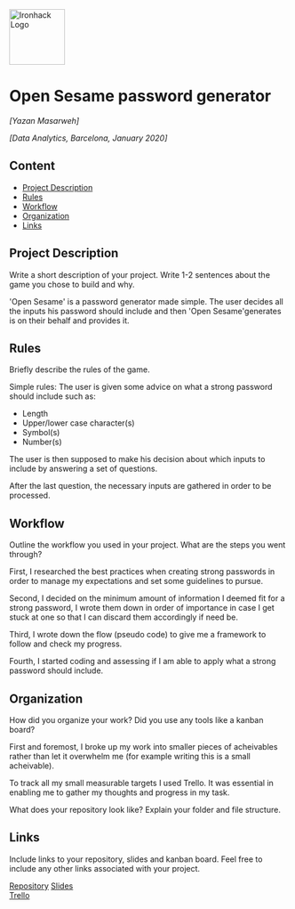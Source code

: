 <img src="https://bit.ly/2VnXWr2" alt="Ironhack Logo" width="100"/>

# Open Sesame password generator
*[Yazan Masarweh]*

*[Data Analytics, Barcelona, January 2020]*

## Content
- [Project Description](#project-description)
- [Rules](#rules)
- [Workflow](#workflow)
- [Organization](#organization)
- [Links](#links)

## Project Description
Write a short description of your project. Write 1-2 sentences about the game you chose to build and why.

'Open Sesame' is a password generator made simple. The user decides all the inputs his password should include and then 'Open Sesame'generates is on their behalf and provides it. 

## Rules
Briefly describe the rules of the game.

Simple rules:
The user is given some advice on what a strong password should include such as:
- Length
- Upper/lower case character(s)
- Symbol(s)
- Number(s)

The user is then supposed to make his decision about which inputs to include by answering a set of questions.

After the last question, the necessary inputs are gathered in order to be processed.

## Workflow
Outline the workflow you used in your project. What are the steps you went through?

First, I researched the best practices when creating strong passwords in order to manage my expectations and set some guidelines to pursue.

Second, I decided on the minimum amount of information I deemed fit for a strong password, I wrote them down in order of importance in case I get stuck at one so that I can discard them accordingly if need be.

Third, I wrote down the flow (pseudo code) to give me a framework to follow and check my progress.

Fourth, I started coding and assessing if I am able to apply what a strong password should include.


## Organization
How did you organize your work? Did you use any tools like a kanban board?

First and foremost, I broke up my work into smaller pieces of acheivables rather than let it overwhelm me (for example writing this is a small acheivable).

To track all my small measurable targets I used Trello. It was essential in  enabling me to gather my thoughts and progress in my task. 

What does your repository look like? Explain your folder and file structure.

## Links
Include links to your repository, slides and kanban board. Feel free to include any other links associated with your project.

[Repository](https://github.com/)
[Slides](https://slides.com/)  
[Trello](https://trello.com/en)  
